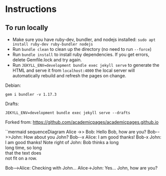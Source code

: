 # Instructions

## To run locally 

 - Make sure you have ruby-dev, bundler, and nodejs installed: `sudo apt install ruby-dev ruby-bundler nodejs`
 - Run `bundle clean` to clean up the directory (no need to run `--force`)
 - Run `bundle install` to install ruby dependencies. If you get errors, delete Gemfile.lock and try again.
 - Run `JEKYLL_ENV=development bundle exec jekyll serve` to generate the HTML and serve it from `localhost:4000` the local server will automatically rebuild and refresh the pages on change.

Debian:

    gem i bundler -v 1.17.3

Drafts:

    JEKYLL_ENV=development bundle exec jekyll serve --drafts


Forked from: https://github.com/academicpages/academicpages.github.io


``mermaid
sequenceDiagram
Alice ->> Bob: Hello Bob, how are you?
Bob-->>John: How about you John?
Bob--x Alice: I am good thanks!
Bob-x John: I am good thanks!
Note right of John: Bob thinks a long<br/>long time, so long<br/>that the text does<br/>not fit on a row.

Bob-->Alice: Checking with John...
Alice->John: Yes... John, how are you?
```
